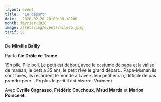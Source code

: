 ```yaml
---
layout: event
title:  "Le départ"
date:   2020-02-20 20:00:00 +0200
month: février-2020
image: assets/img/events/ailes5.jpeg
tarif: 5€
---
```


De **Mireille Bailly**


Par la **Cie Drôle de Trame**

19h pile. Pile poil. Le petit est debout, avec le costume de papa et la valise de maman, le petit a 35 ans, le petit rêve le grand départ… Papa-Maman ils sont fanés, ils regardent le monde à travers leur petit écran, difficile de pas prendre peur… En plus le petit il est bizarre. Vraiment.

Avec **Cyrille Cagnasso**, **Frédéric Couchoux**, **Maud Martin** et **Marion Poincelet**.
